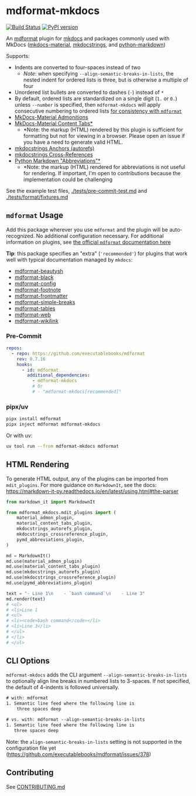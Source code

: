 # mdformat-mkdocs

[![Build Status][ci-badge]][ci-link] [![PyPI version][pypi-badge]][pypi-link]

<!-- [![codecov.io][cov-badge]][cov-link]
[cov-badge]: https://codecov.io/gh/executablebooks/mdformat-mkdocs/branch/main/graph/badge.svg
[cov-link]: https://codecov.io/gh/executablebooks/mdformat-mkdocs
 -->

An [mdformat](https://github.com/executablebooks/mdformat) plugin for [mkdocs](https://github.com/mkdocs/mkdocs) and packages commonly used with MkDocs ([mkdocs-material](https://squidfunk.github.io/mkdocs-material), [mkdocstrings](https://mkdocstrings.github.io), and [python-markdown](https://python-markdown.github.io))

Supports:

- Indents are converted to four-spaces instead of two
    - *Note*: when specifying `--align-semantic-breaks-in-lists`, the nested indent for ordered lists is three, but is otherwise a multiple of four
- Unordered list bullets are converted to dashes (`-`) instead of `*`
- By default, ordered lists are standardized on a single digit (`1.` or `0.`) unless `--number` is specified, then `mdformat-mkdocs` will apply consecutive numbering to ordered lists [for consistency with `mdformat`](https://github.com/executablebooks/mdformat?tab=readme-ov-file#options)
- [MkDocs-Material Admonitions](https://squidfunk.github.io/mkdocs-material/reference/admonitions)
- [MkDocs-Material Content Tabs\*](https://squidfunk.github.io/mkdocs-material/reference/content-tabs)
    - \*Note: the markup (HTML) rendered by this plugin is sufficient for formatting but not for viewing in a browser. Please open an issue if you have a need to generate valid HTML.
- [mkdocstrings Anchors (autorefs)](https://mkdocstrings.github.io/autorefs/#markdown-anchors)
- [mkdocstrings Cross-References](https://mkdocstrings.github.io/usage/#cross-references)
- [Python Markdown "Abbreviations"\*](https://squidfunk.github.io/mkdocs-material/reference/tooltips/#adding-abbreviations)
    - \*Note: the markup (HTML) rendered for abbreviations is not useful for rendering. If important, I'm open to contributions because the implementation could be challenging

See the example test files, [./tests/pre-commit-test.md](https://raw.githubusercontent.com/KyleKing/mdformat-mkdocs/main/tests/pre-commit-test.md) and [./tests/format/fixtures.md](https://raw.githubusercontent.com/KyleKing/mdformat-mkdocs/main/tests/format/fixtures.md)

## `mdformat` Usage

Add this package wherever you use `mdformat` and the plugin will be auto-recognized. No additional configuration necessary. For additional information on plugins, see [the official `mdformat` documentation here](https://mdformat.readthedocs.io/en/stable/users/plugins.html)

**Tip**: this package specifies an "extra" (`'recommended'`) for plugins that work well with typical documentation managed by `mkdocs`:

- [mdformat-beautysh](https://pypi.org/project/mdformat-beautysh)
- [mdformat-black](https://pypi.org/project/mdformat-black)
- [mdformat-config](https://pypi.org/project/mdformat-config)
- [mdformat-footnote](https://pypi.org/project/mdformat-footnote)
- [mdformat-frontmatter](https://pypi.org/project/mdformat-frontmatter)
- [mdformat-simple-breaks](https://pypi.org/project/mdformat-simple-breaks)
- [mdformat-tables](https://pypi.org/project/mdformat-tables)
- [mdformat-web](https://pypi.org/project/mdformat-web)
- [mdformat-wikilink](https://github.com/tmr232/mdformat-wikilink)

### Pre-Commit

```yaml
repos:
  - repo: https://github.com/executablebooks/mdformat
    rev: 0.7.16
    hooks:
      - id: mdformat
        additional_dependencies:
          - mdformat-mkdocs
          # Or
          # - "mdformat-mkdocs[recommended]"
```

### pipx/uv

```sh
pipx install mdformat
pipx inject mdformat mdformat-mkdocs
```

Or with uv:

```sh
uv tool run --from mdformat-mkdocs mdformat
```

## HTML Rendering

To generate HTML output, any of the plugins can be imported from `mdit_plugins`. For more guidance on `MarkdownIt`, see the docs: <https://markdown-it-py.readthedocs.io/en/latest/using.html#the-parser>

```py
from markdown_it import MarkdownIt

from mdformat_mkdocs.mdit_plugins import (
    material_admon_plugin,
    material_content_tabs_plugin,
    mkdocstrings_autorefs_plugin,
    mkdocstrings_crossreference_plugin,
    pymd_abbreviations_plugin,
)

md = MarkdownIt()
md.use(material_admon_plugin)
md.use(material_content_tabs_plugin)
md.use(mkdocstrings_autorefs_plugin)
md.use(mkdocstrings_crossreference_plugin)
md.use(pymd_abbreviations_plugin)

text = "- Line 1\n    - `bash command`\n    - Line 3"
md.render(text)
# <ul>
# <li>Line 1
# <ul>
# <li><code>bash command</code></li>
# <li>Line 3</li>
# </ul>
# </li>
# </ul>
```

## CLI Options

`mdformat-mkdocs` adds the CLI argument `--align-semantic-breaks-in-lists` to optionally align line breaks in numbered lists to 3-spaces. If not specified, the default of 4-indents is followed universally.

```txt
# with: mdformat
1. Semantic line feed where the following line is
    three spaces deep

# vs. with: mdformat --align-semantic-breaks-in-lists
1. Semantic line feed where the following line is
   three spaces deep
```

Note: the `align-semantic-breaks-in-lists` setting is not supported in the configuration file yet (https://github.com/executablebooks/mdformat/issues/378)

## Contributing

See [CONTRIBUTING.md](https://github.com/kyleking/mdformat-mkdocs/blob/main/CONTRIBUTING.md)

[ci-badge]: https://github.com/kyleking/mdformat-mkdocs/workflows/CI/badge.svg?branch=main
[ci-link]: https://github.com/kyleking/mdformat-mkdocs/actions?query=workflow%3ACI+branch%3Amain+event%3Apush
[pypi-badge]: https://img.shields.io/pypi/v/mdformat-mkdocs.svg
[pypi-link]: https://pypi.org/project/mdformat-mkdocs
